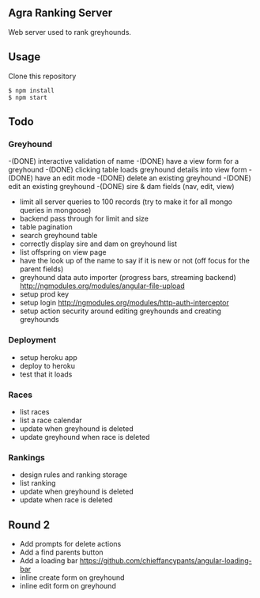 ## Agra Ranking Server

Web server used to rank greyhounds.

## Usage

Clone this repository

    $ npm install
    $ npm start

## Todo

### Greyhound
-(DONE) interactive validation of name
-(DONE) have a view form for a greyhound
-(DONE) clicking table loads greyhound details into view form
-(DONE) have an edit mode
-(DONE) delete an existing greyhound
-(DONE) edit an existing greyhound
-(DONE) sire & dam fields (nav, edit, view)
- limit all server queries to 100 records (try to make it for all mongo queries in mongoose)
- backend pass through for limit and size
- table pagination
- search greyhound table
- correctly display sire and dam on greyhound list
- list offspring on view page
- have the look up of the name to say if it is new or not (off focus for the parent fields)
- greyhound data auto importer (progress bars, streaming backend) http://ngmodules.org/modules/angular-file-upload
- setup prod key
- setup login http://ngmodules.org/modules/http-auth-interceptor
- setup action security around editing greyhounds and creating greyhounds

### Deployment
- setup heroku app
- deploy to heroku
- test that it loads

### Races
- list races
- list a race calendar
- update when greyhound is deleted
- update greyhound when race is deleted

### Rankings
- design rules and ranking storage
- list ranking
- update when greyhound is deleted
- update when race is deleted

## Round 2
- Add prompts for delete actions
- Add a find parents button
- Add a loading bar https://github.com/chieffancypants/angular-loading-bar
- inline create form on greyhound
- inline edit form on greyhound
